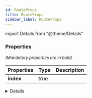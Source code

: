 ```yaml
---
id: RouteProps
title: RouteProps
sidebar_label: RouteProps
---
```


import Details from "@theme/Details"




### Properties

<font size="2"><i>(Mandatory properties are in bold)</i></font>

| Properties | Type | Description |
| --------- | ---- | ----------- |
| **index** | true |  |


<Details summary={<summary><b>Additional properties for advanced use cases</b></summary>}><div>

| Properties | Type | Description |
| --------- | ---- | ----------- |
| action | ActionFunction |  |
| caseSensitive | boolean |  |
| children | undefined |  |
| Component | null \| ComponentType<\> |  |
| element | ReactNode |  |
| ErrorBoundary | null \| ComponentType<\> |  |
| errorElement | ReactNode |  |
| handle | any |  |
| hasErrorBoundary | boolean |  |
| id | string |  |
| lazy | LazyRouteFunction<IndexRouteObject\> |  |
| loader | LoaderFunction |  |
| path | string |  |
| shouldRevalidate | ShouldRevalidateFunction |  |


</div></Details>